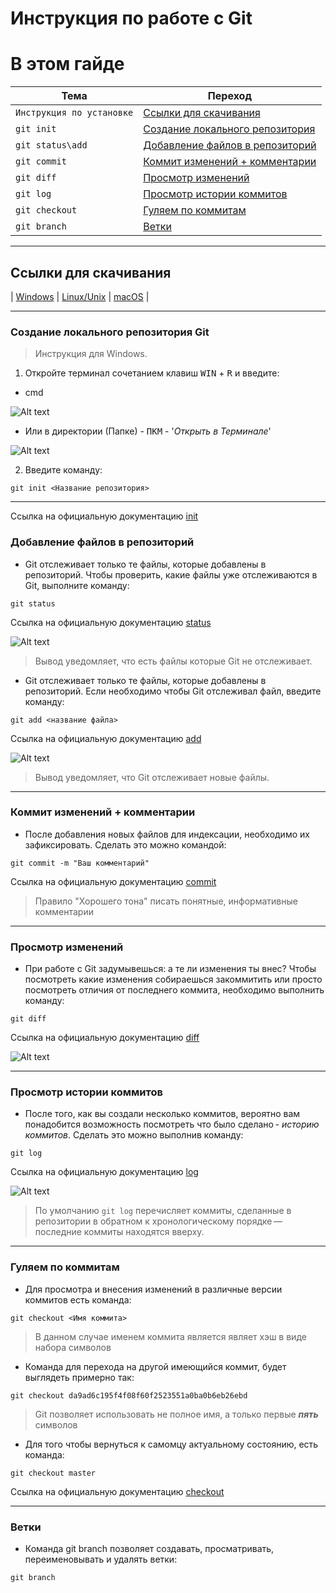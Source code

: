 # **Инструкция по работе с Git**
# **В этом гайде**

| Тема | Переход |
| --- | --- |
| `Инструкция по установке` | [Ссылки для скачивания](#title1) |
| `git init` | [Создание локального репозитория](#title2) |
| `git status\add ` | [Добавление файлов в репозиторий](#title3) |
| `git commit` | [Коммит изменений + комментарии](#title4) |
| `git diff` | [Просмотр изменений](#title5) |
| `git log` | [Просмотр истории коммитов](#title6) |
| `git checkout` | [Гуляем по коммитам](#title7) |
| `git branch` | [Ветки](#title8) |

---

## <a id="title1">Ссылки для скачивания</a>

| [Windows](https://git-scm.com/download/win) | [Linux/Unix](https://git-scm.com/download/linux) | [macOS](https://git-scm.com/download/mac) |

---

### <a id="title2">Создание локального репозитория **Git**</a>
> Инструкция для Windows.
1. Откройте терминал сочетанием клавиш <kbd>WIN</kbd> + <kbd>R</kbd> и введите:
- cmd

![Alt text](.image/windows_cmd.png)

- Или в директории (Папке) - <kbd>ПКМ</kbd> - '*Открыть в Терминале*'

![Alt text](.image/windows_directory.png)

2. Введите команду:
```
git init <Название репозитория>
```

---

Ссылка на официальную документацию [init](https://git-scm.com/docs/git-init)

### <a id="title3">Добавление файлов в репозиторий</a>
- Git отслеживает только те файлы, которые добавлены в репозиторий. Чтобы проверить, какие файлы уже отслеживаются в Git, выполните команду:
```
git status
```
Ссылка на официальную документацию [status](https://git-scm.com/docs/git-status)

![Alt text](.image/git_status.png)
> Вывод уведомляет, что есть файлы которые Git не отслеживает.


- Git отслеживает только те файлы, которые добавлены в репозиторий. Если необходимо чтобы Git отслеживал файл, введите команду:
```
git add <название файла>
```
Ссылка на официальную документацию [add](https://git-scm.com/docs/git-add)

![Alt text](.image/git_add.png)
> Вывод уведомляет, что Git отслеживает новые файлы.

---

### <a id="title4">Коммит изменений + комментарии</a>
- После добавления новых файлов для индексации, необходимо их зафиксировать. Сделать это можно командой:
```
git commit -m "Ваш комментарий"
```
Ссылка на официальную документацию [commit](https://git-scm.com/docs/git-commit)

> Правило "Хорошего тона" писать понятные, информативные комментарии

---

### <a id="title5">Просмотр изменений</a>
- При работе с Git задумывешься: а те ли изменения ты внес? Чтобы посмотреть какие изменения собираешься закоммитить или просто посмотреть отличия от последнего коммита, необходимо выполнить команду:

```
git diff
```
Ссылка на официальную документацию [diff](https://git-scm.com/docs/git-diff)

![Alt text](.image/git_diff.png)

---

### <a id="title6">Просмотр истории коммитов</a>
- После того, как вы создали несколько коммитов, вероятно вам понадобится возможность посмотреть что было сделано - *историю коммитов*. Сделать это можно выполнив команду:
```
git log
```
Ссылка на официальную документацию [log](https://git-scm.com/docs/git-log)

![Alt text](.image/git_log.png)

> По умолчанию `git log` перечисляет коммиты, сделанные в репозитории в обратном к хронологическому порядке — последние коммиты находятся вверху.

---

### <a id="title7">Гуляем по коммитам</a>

- Для просмотра и внесения изменений в различные версии коммитов есть команда:
```
git checkout <Имя коммита>
```

> В данном случае именем коммита является являет хэш в виде набора символов

- Команда для перехода на другой имеющийся коммит, будет выглядеть примерно  так:
```
git checkout da9ad6c195f4f08f60f2523551a0ba0b6eb26ebd
```
> Git позволяет использовать не полное имя, а только первые ***пять*** символов

- Для того чтобы вернуться к самомцу актуальному состоянию, есть команда:
```
git checkout master
```
Ссылка на официальную документацию [checkout](https://git-scm.com/docs/git-checkout)

---

### <a id="title8">Ветки</a>

- Команда git branch позволяет создавать, просматривать, переименовывать и удалять ветки:
```
git branch
```
